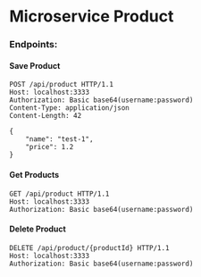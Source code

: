 # Microservice Product

### Endpoints:

#### Save Product

````
POST /api/product HTTP/1.1
Host: localhost:3333
Authorization: Basic base64(username:password)
Content-Type: application/json
Content-Length: 42

{
    "name": "test-1",
    "price": 1.2
}
````

#### Get Products

```
GET /api/product HTTP/1.1
Host: localhost:3333
Authorization: Basic base64(username:password)
```

#### Delete Product

```
DELETE /api/product/{productId} HTTP/1.1
Host: localhost:3333
Authorization: Basic base64(username:password)
```
